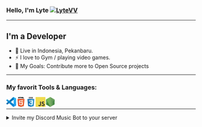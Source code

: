### Hello, I'm Lyte [![LyteVV](https://img.shields.io/badge/LYTEVV-FOLLOW-red?style=for-the-badge)](https://github.com/LyteVV)

***

## I'm a Developer
- 🌱 Live in Indonesia, Pekanbaru.
- ⚡ I love to Gym / playing video games.
- 🥅 My Goals: Contribute more to Open Source projects

***

### My favorit Tools & Languages:

<img align="left" alt="Visual Studio Code" width="26px" src="https://raw.githubusercontent.com/github/explore/80688e429a7d4ef2fca1e82350fe8e3517d3494d/topics/visual-studio-code/visual-studio-code.png" />
<img align="left" alt="HTML5" width="26px" src="https://raw.githubusercontent.com/github/explore/80688e429a7d4ef2fca1e82350fe8e3517d3494d/topics/html/html.png" />
<img align="left" alt="CSS3" width="26px" src="https://raw.githubusercontent.com/github/explore/80688e429a7d4ef2fca1e82350fe8e3517d3494d/topics/css/css.png" />
<img align="left" alt="JavaScript" width="26px" src="https://raw.githubusercontent.com/github/explore/80688e429a7d4ef2fca1e82350fe8e3517d3494d/topics/javascript/javascript.png" />
<img align="left" alt="Node.js" width="26px" src="https://raw.githubusercontent.com/github/explore/80688e429a7d4ef2fca1e82350fe8e3517d3494d/topics/nodejs/nodejs.png" />

<br>

***

<details>
  <summary>Invite my Discord Music Bot to your server</summary>
  
[TRMusic Bot Discord Server](https://discord.io/trmusic)
  <br>
[TRMusic Invite Link](https://discord.com/api/oauth2/authorize?client_id=886802614795268136&permissions=8&scope=bot)
  
</details>
